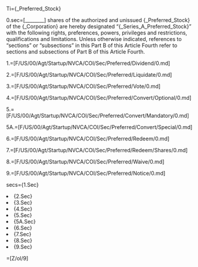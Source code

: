 Ti={_Preferred_Stock}

0.sec=[________] shares of the authorized and unissued {_Preferred_Stock} of the {_Corporation} are hereby designated “{_Series_A_Preferred_Stock}” with the following rights, preferences, powers, privileges and restrictions, qualifications and limitations. Unless otherwise indicated, references to “sections” or “subsections” in this Part B of this Article Fourth refer to sections and subsections of Part B of this Article Fourth.

1.=[F/US/00/Agt/Startup/NVCA/COI/Sec/Preferred/Dividend/0.md]

2.=[F/US/00/Agt/Startup/NVCA/COI/Sec/Preferred/Liquidate/0.md]

3.=[F/US/00/Agt/Startup/NVCA/COI/Sec/Preferred/Vote/0.md]

4.=[F/US/00/Agt/Startup/NVCA/COI/Sec/Preferred/Convert/Optional/0.md]

5.=[F/US/00/Agt/Startup/NVCA/COI/Sec/Preferred/Convert/Mandatory/0.md]

5A.=[F/US/00/Agt/Startup/NVCA/COI/Sec/Preferred/Convert/Special/0.md]

6.=[F/US/00/Agt/Startup/NVCA/COI/Sec/Preferred/Redeem/0.md]

7.=[F/US/00/Agt/Startup/NVCA/COI/Sec/Preferred/Redeem/Shares/0.md]

8.=[F/US/00/Agt/Startup/NVCA/COI/Sec/Preferred/Waive/0.md]

9.=[F/US/00/Agt/Startup/NVCA/COI/Sec/Preferred/Notice/0.md]

secs={1.Sec}<li>{2.Sec}<li>{3.Sec}<li>{4.Sec}<li>{5.Sec}<li>{5A.Sec}<li>{6.Sec}<li>{7.Sec}<li>{8.Sec}<li>{9.Sec}

=[Z/ol/9]
